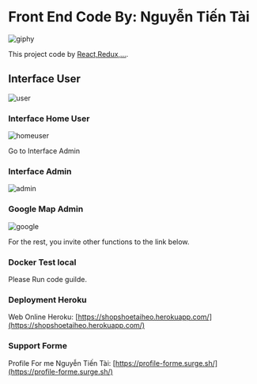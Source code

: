 # Front End Code By: Nguyễn Tiến Tài

![giphy](https://user-images.githubusercontent.com/63393170/162171222-d6f7983d-bd06-4001-a29a-3c574e1ff962.gif)



This project code by [React,Redux,...](https://github.com/facebook/create-react-app).

## Interface User

![user](https://user-images.githubusercontent.com/63393170/162173260-2c1e89bd-81ec-4b31-b57d-2a7a72f89cdc.jpg)





### Interface Home User

![homeuser](https://user-images.githubusercontent.com/63393170/162173949-43ca3330-1844-422f-81b6-23cb407eafce.jpg)




Go to Interface Admin
### Interface Admin

![admin](https://user-images.githubusercontent.com/63393170/162174730-5eb4f9be-5024-4c39-a437-a05b948f6a72.jpg)




### Google Map Admin

![google](https://user-images.githubusercontent.com/63393170/162175127-cfeff0f7-7cb7-4764-811f-895f6b942fb6.jpg)


For the rest, you invite other functions to the link below.

### Docker Test local

 Please Run code guilde.

### Deployment Heroku

Web Online Heroku: [https://shopshoetaiheo.herokuapp.com/](https://shopshoetaiheo.herokuapp.com/)

### Support Forme

Profile For me Nguyễn Tiến Tài: [https://profile-forme.surge.sh/](https://profile-forme.surge.sh/)

